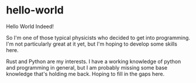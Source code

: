 # hello-world

Hello World Indeed!

So I'm one of those typical physicists who decided to get into programming.  I'm not particularly
great at it yet, but I'm hoping to develop some skills here.

Rust and Python are my interests.  I have a working knowledge of python and programming in general,
but I am probably missing some base knowledge that's holding me back.  Hoping to fill in the gaps
here.
